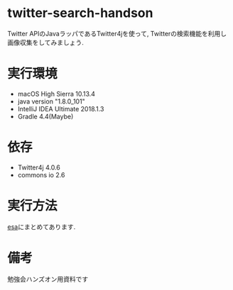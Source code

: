 # twitter-search-handson
Twitter APIのJavaラッパであるTwitter4jを使って, Twitterの検索機能を利用し画像収集をしてみましょう. 

# 実行環境
- macOS High Sierra 10.13.4
- java version "1.8.0_101"
- IntelliJ IDEA Ultimate 2018.1.3
- Gradle 4.4(Maybe)

# 依存
- Twitter4j 4.0.6
- commons io 2.6

# 実行方法
[esa](https://esa-pages.io/p/sharing/7830/posts/96/2d04e2327d7278decfe4.html)にまとめてあります. 

# 備考
勉強会ハンズオン用資料です
